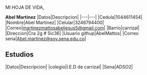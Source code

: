 
MI HOJA DE VIDA,
<ima src="" width="200" heigth="250" />    

**Abel Martinez**
|Datos|Descripcion|
|---|---|
|Cedula|1044611454|
|Nombre|Abel Martinez|
|Celular|3246794400|
|Correo|martinezmattosabeljesus5@gmail.com|
|Barrio|carrizal|
|Direccion|Cra 2g # 5ic36|
|Usuario githup|AbelMattos|
|Correo sena|Abel.martinez@soy.sena.edu.co|

## Estudios
|Datos|Descripcion|
|colegio|I.E.D de carrizal|
|Sena|ADSO2|
